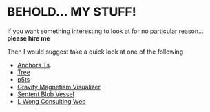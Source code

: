 <h1>BEHOLD... MY STUFF!</h1>

If you want something interesting to look at for no particular reason... **please hire me**

Then I would suggest take a quick look at one of the following 
- [Anchors Ts](https://github.com/Rio-Lv/anchors_ts). 
- [Tree](https://github.com/Rio-Lv/Tree)
- [p5ts](https://github.com/Rio-Lv/p5ts)
- [Gravity Magnetism Visualizer](https://github.com/Rio-Lv/Gravity-and-Magentism-visualizer)
- [Sentent Blob Vessel](https://github.com/Rio-Lv/SentientBlobSandbox)
- [L Wong Consulting Web](https://github.com/Rio-Lv/LWongWeb)

<!-- 
<p float="left">
  <kbd>
    <img src="https://user-images.githubusercontent.com/68161803/167474944-85252cd7-632d-45cc-ab52-e9865057cfd2.png" height="120"/>
  </kbd>
  <kbd>
    <img src="https://user-images.githubusercontent.com/68161803/165327710-eb7a14e5-078c-4dbe-baad-5a347c5db162.png" height="120"  /> 
  </kbd>
  <kbd>
  <img src="https://user-images.githubusercontent.com/68161803/158393795-50a2c4ad-fea4-48f1-8941-74f51468d460.png" height="120" />
  </kbd>
</p> -->
